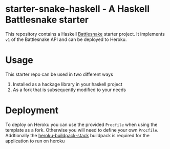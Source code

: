 # starter-snake-haskell - A Haskell Battlesnake starter

This repository contains a Haskell [Battlesnake](https://play.battlesnake.com) starter project.
It implements `v1` of the Battlesnake API and can be deployed to Heroku.

# Usage

This starter repo can be used in two different ways

1. Installed as a hackage library in your haskell project
1. As a fork that is subsequently modified to your needs

# Deployment

To deploy on Heroku you can use the provided `Procfile` when using the template
as a fork. Otherwise you will need to define your own `Procfile`.
Addtionally the
[heroku-buildpack-stack](https://github.com/mfine/heroku-buildpack-stack)
buildpack is required for the application to run on heroku
